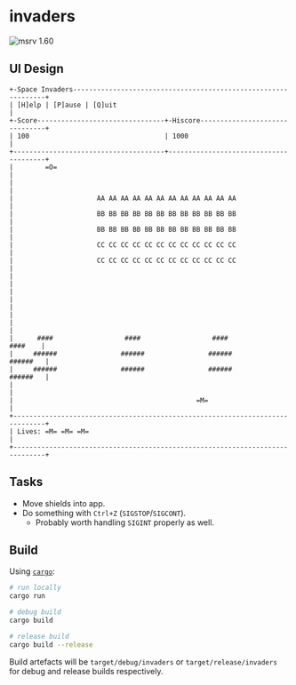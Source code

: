 # invaders

![msrv 1.60]

[msrv 1.60]: https://img.shields.io/badge/msrv-1.60-blue

## UI Design

```
+-Space Invaders---------------------------------------------------------------+
| [H]elp | [P]ause | [Q]uit                                                    |
+-Score--------------------------------+-Hiscore-------------------------------+
| 100                                  | 1000                                  |
+--------------------------------------+---------------------------------------+
|        =O=                                                                   |
|                                                                              |
|                     AA AA AA AA AA AA AA AA AA AA AA AA                      |
|                     BB BB BB BB BB BB BB BB BB BB BB BB                      |
|                     BB BB BB BB BB BB BB BB BB BB BB BB                      |
|                     CC CC CC CC CC CC CC CC CC CC CC CC                      |
|                     CC CC CC CC CC CC CC CC CC CC CC CC                      |
|                                                                              |
|                                                                              |
|                                                                              |
|                                                                              |
|      ####                  ####                  ####                ####    |
|     ######                ######                ######              ######   |
|     ######                ######                ######              ######   |
|                                                                              |
|                                              =M=                             |
+------------------------------------------------------------------------------+
| Lives: =M= =M= =M=                                                           |
+------------------------------------------------------------------------------+
```

## Tasks

- Move shields into app.
- Do something with `Ctrl+Z` (`SIGSTOP`/`SIGCONT`).
    - Probably worth handling `SIGINT` properly as well.


## Build

Using [`cargo`](https://doc.rust-lang.org/cargo/getting-started/installation.html):

```sh
# run locally
cargo run

# debug build
cargo build

# release build
cargo build --release
```

Build artefacts will be `target/debug/invaders` or `target/release/invaders` for debug and release
builds respectively.
